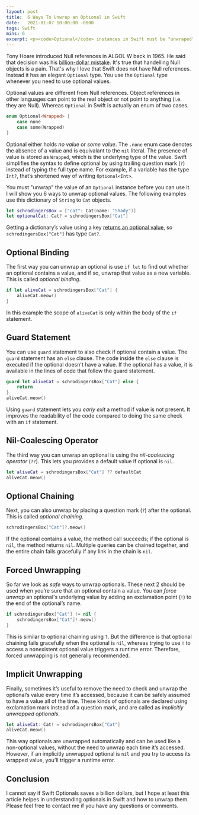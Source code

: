 ```yaml
---
layout: post
title:  6 Ways To Unwrap an Optional in Swift
date:   2021-01-07 10:00:00 -0800
tags: Swift
mins: 6
excerpt: <p><code>Optional</code> instances in Swift must be "unwraped" before the values can used. I will show you 6 ways to unwrap optionals using a fun Schrodinger's cat example. How many of these methods do you know already? The last one may surprise you!</p>
---
```


Tony Hoare introduced Null references in ALGOL W back in 1965. He said that decision was his [billion-dollar mistake][1]. It's true that handelling Null objects is a pain. That's why I love that Swift does not have Null references. Instead it has an elegant `Optional` type. You use the `Optional` type whenever you need to use optional values. 

Optional values are different from Null references. Object references in other languages can point to the real object or not point to anything (i.e. they are Null). Whereas `Optional` in Swift is actually an enum of two cases.

```swift
enum Optional<Wrapped> {
    case none
    case some(Wrapped)
}
```

Optional either holds _no value_ or _some value_. The `.none` enum case denotes the absence of a value and is equivalant to the `nil` literal. The presence of value is stored as `Wrapped`, which is the underlying type of the value. Swift simplifies the syntax to define optional by using trailing question mark (`?`) instead of typing the full type name. For example, if a variable has the type `Int?`, that’s shortened way of writing `Optional<Int>`. 

You must "unwrap" the value of an `Optional` instance before you can use it. I will show you 6 ways to unwrap optional values. The following examples use this dictionary of `String` to `Cat` objects. 

```swift
let schrodingersBox = ["cat": Cat(name: "Shady")]
let optionalCat: Cat? = schrodingersBox["Cat"]
```

Getting a dictionary’s value using a key [returns an optional value][2], so `schrodingersBox["Cat"]` has type `Cat?`.

## Optional Binding
The first way you can unwrap an optional is use `if let` to find out whether an optional contains a value, and if so, unwrap that value as a new variable. This is called _optional binding_. 

```swift
if let aliveCat = schrodingersBox["Cat"] {
    aliveCat.meow()
}
```

In this example the scope of `aliveCat` is only within the body of the `if` statement.

## Guard Statement
You can use `guard` statement to also check if optional contain a value. The `guard` statement has an `else` clause. The code inside the `else` clause is executed if the optional doesn't have a value. If the optional has a value, it is available in the lines of code that follow the guard statement.

```swift
guard let aliveCat = schrodingersBox["Cat"] else {
    return
}
aliveCat.meow()
```

Using `guard` statement lets you _early exit_ a method if value is not present. It improves the readability of the code compared to doing the same check with an `if` statement.


## Nil-Coalescing Operator
The third way you can unwrap an optional is using the _nil-coalescing operator_ (`??`). This lets you provides a default value if optional is `nil`. 

```swift
let aliveCat = schrodingersBox["Cat"] ?? defaultCat
aliveCat.meow()
```

## Optional Chaining

Next, you can also unwrap by placing a question mark (`?`) after the optional. This is called _optional chaining_. 

```swift
schrodingersBox["Cat"]?.meow()
```

If the optional contains a value, the method call succeeds; if the optional is `nil`, the method returns `nil`. Multiple queries can be chained together, and the entire chain fails gracefully if any link in the chain is `nil`. 


## Forced Unwrapping
So far we look as _safe_ ways to unwrap optionals. These next 2 should be used when you’re sure that an optional contain a value. You can _force unwrap_ an optional's underlying value by adding an exclamation point (`!`) to the end of the optional’s name.

```swift
if schrodingersBox["Cat"] != nil {
    schrodingersBox["Cat"]!.meow()
}
```

This is similar to optional chaining using `?`. But the difference is that optional chaining fails gracefully when the optional is `nil`, whereas trying to use `!` to access a nonexistent optional value triggers a runtime error. Therefore, forced unwrapping is not generally recommended. 

## Implicit Unwrapping

Finally, sometimes it’s useful to remove the need to check and unwrap the optional’s value every time it’s accessed, because it can be safely assumed to have a value all of the time. These kinds of optionals are declared using exclamation mark instead of a question mark, and are called as _implicitly unwrapped optionals_. 

```swift
let aliveCat: Cat! = schrodingersBox["Cat"]
aliveCat.meow()
```

This way optionals are unwrapped automatically and can be used like a non-optional values, without the need to unwrap each time it’s accessed. However, if an implicitly unwrapped optional is `nil` and you try to access its wrapped value, you’ll trigger a runtime error. 

## Conclusion

I cannot say if Swift Optionals saves a billion dollars, but I hope at least this article helpes in understanding optionals in Swift and how to unwrap them. Please feel free to contact me if you have any questions or comments. 


[1]: https://www.infoq.com/presentations/Null-References-The-Billion-Dollar-Mistake-Tony-Hoare/
[2]: https://developer.apple.com/documentation/swift/dictionary/2885650-subscript


